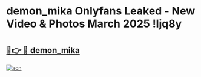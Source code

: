 # demon_mika Onlyfans Leaked - New Video & Photos March 2025 !ljq8y

# <h2><a href="https://j8uee6.iuczelnia.edu.pl?title=demon_mika&ref=ljq8y">🔗👉 🔴 demon_mika</a></h2>

[![acn](https://github.com/user-attachments/assets/0f9c940e-d8b0-45ae-aac7-cd30a18b3e1c)](https://j8uee6.iuczelnia.edu.pl?title=demon_mika&ref=ljq8y)

